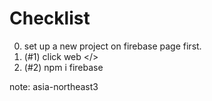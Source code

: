 # Checklist
0. set up a new project on firebase page first.
1. (#1) click web </>
2. (#2) npm i firebase

note: asia-northeast3
